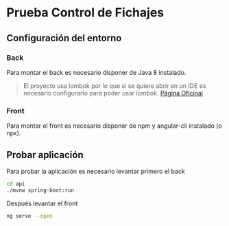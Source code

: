 # Prueba Control de Fichajes

## Configuración del entorno

### Back
Para montar el back es necesario disponer de Java 8 instalado.

> El proyecto usa lombok por lo que si se quiere abrir en un IDE es necesario configurarlo para poder usar lombok. [Página Oficinal](https://projectlombok.org/)

### Front
Para montar el front es necesario disponer de npm y angular-cli instalado (o npx).

## Probar aplicación

Para probar la aplicación es necesario levantar primero el back

``` bash
cd api
./mvnw spring-boot:run
```

Después levantar el front

``` bash
ng serve --open
```

